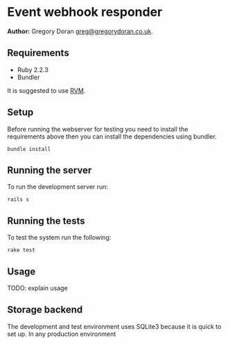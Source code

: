 # Event webhook responder

**Author:** Gregory Doran <greg@gregorydoran.co.uk>.

## Requirements

- Ruby 2.2.3
- Bundler

It is suggested to use [RVM](https://rvm.io/).

## Setup

Before running the webserver for testing you need to install the requirements above then you can install the dependencies using bundler.

    bundle install
    
## Running the server

To run the development server run:

    rails s
    
## Running the tests

To test the system run the following:

    rake test
    
## Usage

TODO: explain usage
    
## Storage backend

The development and test environment uses SQLite3 because it is quick to set up. In any production environment